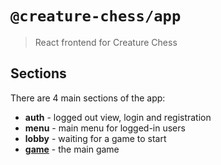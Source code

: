 # `@creature-chess/app`

> React frontend for Creature Chess

## Sections

There are 4 main sections of the app:

- **auth** - logged out view, login and registration
- **menu** - main menu for logged-in users
- **lobby** - waiting for a game to start
- [**game**](./game/README.md) - the main game
